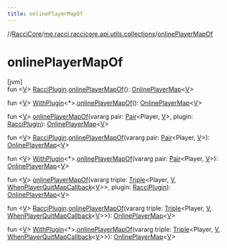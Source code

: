 ```yaml
---
title: onlinePlayerMapOf
---
```

//[RacciCore](../../index.html)/[me.racci.raccicore.api.utils.collections](index.html)/[onlinePlayerMapOf](online-player-map-of.html)



# onlinePlayerMapOf



[jvm]\
fun &lt;[V](online-player-map-of.html)&gt; [RacciPlugin](../me.racci.raccicore.api.plugin/-racci-plugin/index.html).[onlinePlayerMapOf](online-player-map-of.html)(): [OnlinePlayerMap](-online-player-map/index.html)&lt;[V](online-player-map-of.html)&gt;

fun &lt;[V](online-player-map-of.html)&gt; [WithPlugin](../me.racci.raccicore.api.extensions/-with-plugin/index.html)&lt;*&gt;.[onlinePlayerMapOf](online-player-map-of.html)(): [OnlinePlayerMap](-online-player-map/index.html)&lt;[V](online-player-map-of.html)&gt;

fun &lt;[V](online-player-map-of.html)&gt; [onlinePlayerMapOf](online-player-map-of.html)(vararg pair: [Pair](https://kotlinlang.org/api/latest/jvm/stdlib/kotlin/-pair/index.html)&lt;Player, [V](online-player-map-of.html)&gt;, plugin: [RacciPlugin](../me.racci.raccicore.api.plugin/-racci-plugin/index.html)): [OnlinePlayerMap](-online-player-map/index.html)&lt;[V](online-player-map-of.html)&gt;

fun &lt;[V](online-player-map-of.html)&gt; [RacciPlugin](../me.racci.raccicore.api.plugin/-racci-plugin/index.html).[onlinePlayerMapOf](online-player-map-of.html)(vararg pair: [Pair](https://kotlinlang.org/api/latest/jvm/stdlib/kotlin/-pair/index.html)&lt;Player, [V](online-player-map-of.html)&gt;): [OnlinePlayerMap](-online-player-map/index.html)&lt;[V](online-player-map-of.html)&gt;

fun &lt;[V](online-player-map-of.html)&gt; [WithPlugin](../me.racci.raccicore.api.extensions/-with-plugin/index.html)&lt;*&gt;.[onlinePlayerMapOf](online-player-map-of.html)(vararg pair: [Pair](https://kotlinlang.org/api/latest/jvm/stdlib/kotlin/-pair/index.html)&lt;Player, [V](online-player-map-of.html)&gt;): [OnlinePlayerMap](-online-player-map/index.html)&lt;[V](online-player-map-of.html)&gt;

fun &lt;[V](online-player-map-of.html)&gt; [onlinePlayerMapOf](online-player-map-of.html)(vararg triple: [Triple](https://kotlinlang.org/api/latest/jvm/stdlib/kotlin/-triple/index.html)&lt;Player, [V](online-player-map-of.html), [WhenPlayerQuitMapCallback](index.html#1280050212%2FClasslikes%2F863300109)&lt;[V](online-player-map-of.html)&gt;&gt;, plugin: [RacciPlugin](../me.racci.raccicore.api.plugin/-racci-plugin/index.html)): [OnlinePlayerMap](-online-player-map/index.html)&lt;[V](online-player-map-of.html)&gt;

fun &lt;[V](online-player-map-of.html)&gt; [RacciPlugin](../me.racci.raccicore.api.plugin/-racci-plugin/index.html).[onlinePlayerMapOf](online-player-map-of.html)(vararg triple: [Triple](https://kotlinlang.org/api/latest/jvm/stdlib/kotlin/-triple/index.html)&lt;Player, [V](online-player-map-of.html), [WhenPlayerQuitMapCallback](index.html#1280050212%2FClasslikes%2F863300109)&lt;[V](online-player-map-of.html)&gt;&gt;): [OnlinePlayerMap](-online-player-map/index.html)&lt;[V](online-player-map-of.html)&gt;

fun &lt;[V](online-player-map-of.html)&gt; [WithPlugin](../me.racci.raccicore.api.extensions/-with-plugin/index.html)&lt;*&gt;.[onlinePlayerMapOf](online-player-map-of.html)(vararg triple: [Triple](https://kotlinlang.org/api/latest/jvm/stdlib/kotlin/-triple/index.html)&lt;Player, [V](online-player-map-of.html), [WhenPlayerQuitMapCallback](index.html#1280050212%2FClasslikes%2F863300109)&lt;[V](online-player-map-of.html)&gt;&gt;): [OnlinePlayerMap](-online-player-map/index.html)&lt;[V](online-player-map-of.html)&gt;




